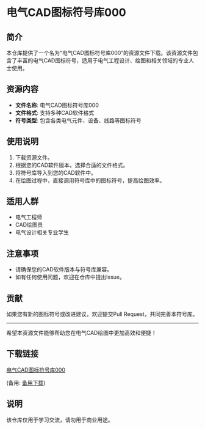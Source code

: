 # 电气CAD图标符号库000

## 简介
本仓库提供了一个名为“电气CAD图标符号库000”的资源文件下载。该资源文件包含了丰富的电气CAD图标符号，适用于电气工程设计、绘图和相关领域的专业人士使用。

## 资源内容
- **文件名称**: 电气CAD图标符号库000
- **文件格式**: 支持多种CAD软件格式
- **符号类型**: 包含各类电气元件、设备、线路等图标符号

## 使用说明
1. 下载资源文件。
2. 根据您的CAD软件版本，选择合适的文件格式。
3. 将符号库导入到您的CAD软件中。
4. 在绘图过程中，直接调用符号库中的图标符号，提高绘图效率。

## 适用人群
- 电气工程师
- CAD绘图员
- 电气设计相关专业学生

## 注意事项
- 请确保您的CAD软件版本与符号库兼容。
- 如有任何使用问题，欢迎在仓库中提出Issue。

## 贡献
如果您有新的图标符号或改进建议，欢迎提交Pull Request，共同完善本符号库。

---

希望本资源文件能够帮助您在电气CAD绘图中更加高效和便捷！

## 下载链接
[电气CAD图标符号库000](https://pan.quark.cn/s/0a09c157bb51) 

(备用: [备用下载](https://pan.baidu.com/s/1cnNIDKheYmRbbGDwsiwZCQ?pwd=1234))

## 说明

该仓库仅用于学习交流，请勿用于商业用途。
